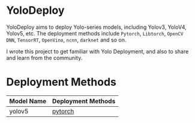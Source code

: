 # YoloDeploy

YoloDeploy aims to deploy Yolo-series models, including
Yolov3, YoloV4, Yolov5, etc.
The deployment methods include `Pytorch`, `Libtorch`, `OpenCV DNN`, 
`TensorRT`, `OpenVino`, `ncnn`, `darknet` and so on.

I wrote this project to get familiar with Yolo Deployment,
and also to share and learn from the community.

# Deployment Methods
|Model Name|Deployment Methods|
|---|---|
|yolov5|[pytorch](https://github.com/xgyyao/YoloDeploy/tree/main/yolov5/pytorch)|
